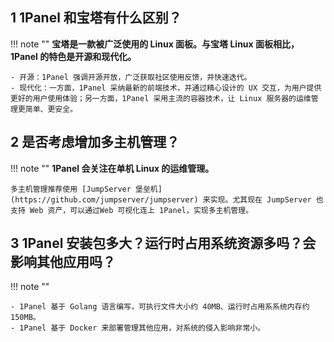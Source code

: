 ## 1 1Panel 和宝塔有什么区别？

!!! note ""
    **宝塔是一款被广泛使用的 Linux 面板。与宝塔 Linux 面板相比，1Panel 的特色是开源和现代化。**  

    - 开源：1Panel 强调开源开放，广泛获取社区使用反馈，并快速迭代。
    - 现代化：一方面，1Panel 采纳最新的前端技术，并通过精心设计的 UX 交互，为用户提供更好的用户使用体验；另一方面，1Panel 采用主流的容器技术，让 Linux 服务器的运维管理更简单、更安全。

## 2 是否考虑增加多主机管理？

!!! note ""
    **1Panel 会关注在单机 Linux 的运维管理。**  

    多主机管理推荐使用 [JumpServer 堡垒机](https://github.com/jumpserver/jumpserver) 来实现。尤其现在 JumpServer 也支持 Web 资产，可以通过Web 可视化连上 1Panel，实现多主机管理。

## 3 1Panel 安装包多大？运行时占用系统资源多吗？会影响其他应用吗？

!!! note ""

    - 1Panel 基于 Golang 语言编写，可执行文件大小约 40MB、运行时占用系系统内存约 150MB。
    - 1Panel 基于 Docker 来部署管理其他应用，对系统的侵入影响非常小。
